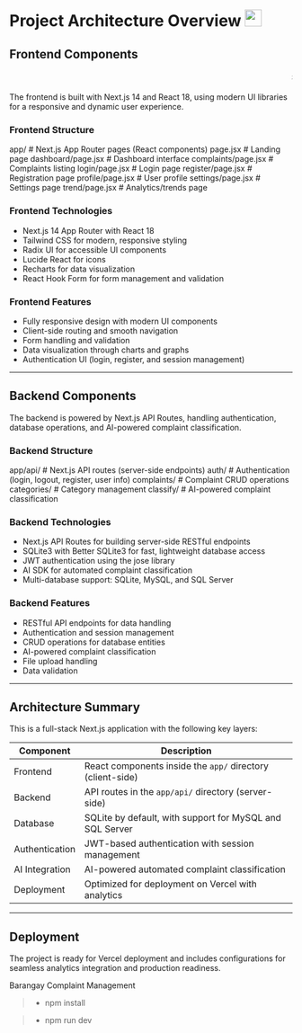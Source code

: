 



# Project Architecture Overview <img src="https://media.giphy.com/media/hvRJCLFzcasrR4ia7z/giphy.gif" width="30"/>


## Frontend Components 
<marquee>⚡ 🖥️ 📱 🎨 🚀</marquee>


The frontend is built with Next.js 14 and React 18, using modern UI libraries for a responsive and dynamic user experience.

### Frontend Structure
app/                # Next.js App Router pages (React components)
  page.jsx          # Landing page
  dashboard/page.jsx # Dashboard interface
  complaints/page.jsx # Complaints listing
  login/page.jsx     # Login page
  register/page.jsx  # Registration page
  profile/page.jsx   # User profile
  settings/page.jsx  # Settings page
  trend/page.jsx     # Analytics/trends page

### Frontend Technologies
- Next.js 14 App Router with React 18
- Tailwind CSS for modern, responsive styling
- Radix UI for accessible UI components
- Lucide React for icons
- Recharts for data visualization
- React Hook Form for form management and validation

### Frontend Features
- Fully responsive design with modern UI components
- Client-side routing and smooth navigation
- Form handling and validation
- Data visualization through charts and graphs
- Authentication UI (login, register, and session management)

---

## Backend Components

The backend is powered by Next.js API Routes, handling authentication, database operations, and AI-powered complaint classification.

### Backend Structure
app/api/             # Next.js API routes (server-side endpoints)
  auth/              # Authentication (login, logout, register, user info)
  complaints/        # Complaint CRUD operations
  categories/        # Category management
  classify/          # AI-powered complaint classification

### Backend Technologies
- Next.js API Routes for building server-side RESTful endpoints
- SQLite3 with Better SQLite3 for fast, lightweight database access
- JWT authentication using the jose library
- AI SDK for automated complaint classification
- Multi-database support: SQLite, MySQL, and SQL Server

### Backend Features
- RESTful API endpoints for data handling
- Authentication and session management
- CRUD operations for database entities
- AI-powered complaint classification
- File upload handling
- Data validation

---

## Architecture Summary

This is a full-stack Next.js application with the following key layers:

Component         | Description
------------------|-------------------------------------------------------------
Frontend          | React components inside the `app/` directory (client-side)
Backend           | API routes in the `app/api/` directory (server-side)
Database          | SQLite by default, with support for MySQL and SQL Server
Authentication    | JWT-based authentication with session management
AI Integration    | AI-powered automated complaint classification
Deployment        | Optimized for deployment on Vercel with analytics

---

## Deployment

The project is ready for Vercel deployment and includes configurations for seamless analytics integration and production readiness.


Barangay Complaint Management

> - npm install

> - npm run dev
